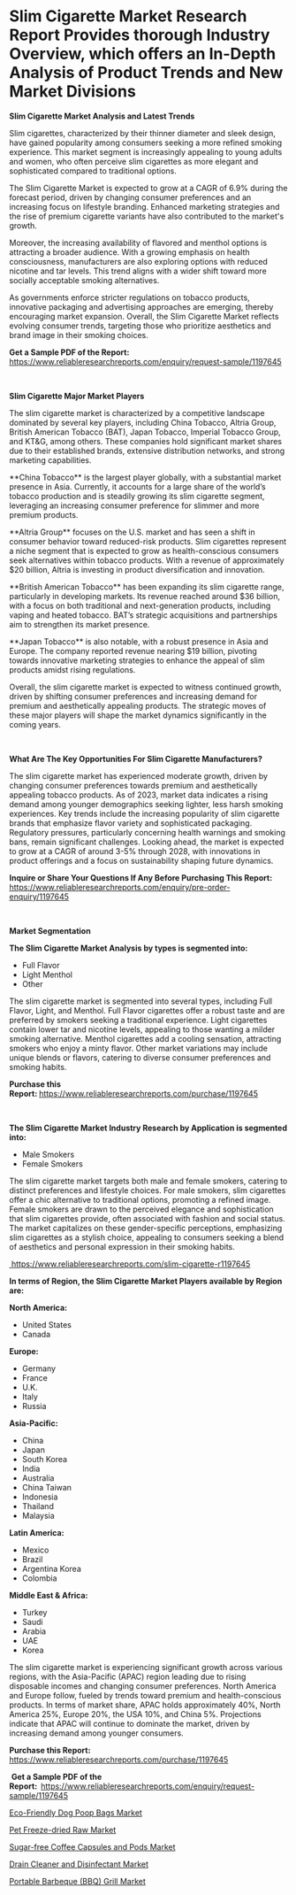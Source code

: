 <p><h1>Slim Cigarette Market Research Report Provides thorough Industry Overview, which offers an In-Depth Analysis of Product Trends and New Market Divisions</h1></p><p><strong>Slim Cigarette Market Analysis and Latest Trends</strong></p>
<p><p>Slim cigarettes, characterized by their thinner diameter and sleek design, have gained popularity among consumers seeking a more refined smoking experience. This market segment is increasingly appealing to young adults and women, who often perceive slim cigarettes as more elegant and sophisticated compared to traditional options. </p><p>The Slim Cigarette Market is expected to grow at a CAGR of 6.9% during the forecast period, driven by changing consumer preferences and an increasing focus on lifestyle branding. Enhanced marketing strategies and the rise of premium cigarette variants have also contributed to the market's growth. </p><p>Moreover, the increasing availability of flavored and menthol options is attracting a broader audience. With a growing emphasis on health consciousness, manufacturers are also exploring options with reduced nicotine and tar levels. This trend aligns with a wider shift toward more socially acceptable smoking alternatives. </p><p>As governments enforce stricter regulations on tobacco products, innovative packaging and advertising approaches are emerging, thereby encouraging market expansion. Overall, the Slim Cigarette Market reflects evolving consumer trends, targeting those who prioritize aesthetics and brand image in their smoking choices.</p></p>
<p><strong>Get a Sample PDF of the Report:&nbsp;</strong> <a href="https://www.reliableresearchreports.com/enquiry/request-sample/1197645?utm_campaign=83&utm_medium=2&utm_source=Github&utm_content=ia&utm_term=05042025&utm_id=slim-cigarette">https://www.reliableresearchreports.com/enquiry/request-sample/1197645</a></p>
<p>&nbsp;</p>
<p><strong>Slim Cigarette Major Market Players</strong></p>
<p><p>The slim cigarette market is characterized by a competitive landscape dominated by several key players, including China Tobacco, Altria Group, British American Tobacco (BAT), Japan Tobacco, Imperial Tobacco Group, and KT&G, among others. These companies hold significant market shares due to their established brands, extensive distribution networks, and strong marketing capabilities.</p><p>**China Tobacco** is the largest player globally, with a substantial market presence in Asia. Currently, it accounts for a large share of the world’s tobacco production and is steadily growing its slim cigarette segment, leveraging an increasing consumer preference for slimmer and more premium products.</p><p>**Altria Group** focuses on the U.S. market and has seen a shift in consumer behavior toward reduced-risk products. Slim cigarettes represent a niche segment that is expected to grow as health-conscious consumers seek alternatives within tobacco products. With a revenue of approximately $20 billion, Altria is investing in product diversification and innovation.</p><p>**British American Tobacco** has been expanding its slim cigarette range, particularly in developing markets. Its revenue reached around $36 billion, with a focus on both traditional and next-generation products, including vaping and heated tobacco. BAT’s strategic acquisitions and partnerships aim to strengthen its market presence.</p><p>**Japan Tobacco** is also notable, with a robust presence in Asia and Europe. The company reported revenue nearing $19 billion, pivoting towards innovative marketing strategies to enhance the appeal of slim products amidst rising regulations.</p><p>Overall, the slim cigarette market is expected to witness continued growth, driven by shifting consumer preferences and increasing demand for premium and aesthetically appealing products. The strategic moves of these major players will shape the market dynamics significantly in the coming years.</p></p>
<p>&nbsp;</p>
<p><strong>What Are The Key Opportunities For Slim Cigarette Manufacturers?</strong></p>
<p><p>The slim cigarette market has experienced moderate growth, driven by changing consumer preferences towards premium and aesthetically appealing tobacco products. As of 2023, market data indicates a rising demand among younger demographics seeking lighter, less harsh smoking experiences. Key trends include the increasing popularity of slim cigarette brands that emphasize flavor variety and sophisticated packaging. Regulatory pressures, particularly concerning health warnings and smoking bans, remain significant challenges. Looking ahead, the market is expected to grow at a CAGR of around 3-5% through 2028, with innovations in product offerings and a focus on sustainability shaping future dynamics.</p></p>
<p><strong>Inquire or Share Your Questions If Any Before Purchasing This Report:</strong> <a href="https://www.reliableresearchreports.com/enquiry/pre-order-enquiry/1197645?utm_campaign=83&utm_medium=2&utm_source=Github&utm_content=ia&utm_term=05042025&utm_id=slim-cigarette">https://www.reliableresearchreports.com/enquiry/pre-order-enquiry/1197645</a></p>
<p>&nbsp;</p>
<p><strong>Market Segmentation</strong></p>
<p><strong>The Slim Cigarette Market Analysis by types is segmented into:</strong></p>
<p><ul><li>Full Flavor</li><li>Light Menthol</li><li>Other</li></ul></p>
<p><p>The slim cigarette market is segmented into several types, including Full Flavor, Light, and Menthol. Full Flavor cigarettes offer a robust taste and are preferred by smokers seeking a traditional experience. Light cigarettes contain lower tar and nicotine levels, appealing to those wanting a milder smoking alternative. Menthol cigarettes add a cooling sensation, attracting smokers who enjoy a minty flavor. Other market variations may include unique blends or flavors, catering to diverse consumer preferences and smoking habits.</p></p>
<p><strong>Purchase this Report:&nbsp;</strong><a href="https://www.reliableresearchreports.com/purchase/1197645?utm_campaign=83&utm_medium=2&utm_source=Github&utm_content=ia&utm_term=05042025&utm_id=slim-cigarette">https://www.reliableresearchreports.com/purchase/1197645</a></p>
<p>&nbsp;</p>
<p><strong>The Slim Cigarette Market Industry Research by Application is segmented into:</strong></p>
<p><ul><li>Male Smokers</li><li>Female Smokers</li></ul></p>
<p><p>The slim cigarette market targets both male and female smokers, catering to distinct preferences and lifestyle choices. For male smokers, slim cigarettes offer a chic alternative to traditional options, promoting a refined image. Female smokers are drawn to the perceived elegance and sophistication that slim cigarettes provide, often associated with fashion and social status. The market capitalizes on these gender-specific perceptions, emphasizing slim cigarettes as a stylish choice, appealing to consumers seeking a blend of aesthetics and personal expression in their smoking habits.</p></p>
<p><a href="https://www.reliableresearchreports.com/slim-cigarette-r1197645?utm_campaign=83&utm_medium=2&utm_source=Github&utm_content=ia&utm_term=05042025&utm_id=slim-cigarette">&nbsp;https://www.reliableresearchreports.com/slim-cigarette-r1197645</a></p>
<p><strong>In terms of Region, the Slim Cigarette Market Players available by Region are:</strong></p>
<p>
    <p> <strong> North America: </strong>
        <ul>
            <li>United States</li>
            <li>Canada</li>
        </ul>
        </p> 
    <p> <strong> Europe: </strong>
        <ul>
            <li>Germany</li>
            <li>France</li>
            <li>U.K.</li>
            <li>Italy</li>
            <li>Russia</li>
        </ul>
        </p> 
    <p> <strong> Asia-Pacific: </strong>
        <ul>
            <li>China</li>
            <li>Japan</li>
            <li>South Korea</li>
            <li>India</li>
            <li>Australia</li>
            <li>China Taiwan</li>
            <li>Indonesia</li>
            <li>Thailand</li>
            <li>Malaysia</li>
        </ul>
        </p> 
    <p> <strong> Latin America: </strong>
        <ul>
            <li>Mexico</li>
            <li>Brazil</li>
            <li>Argentina Korea</li>
            <li>Colombia</li>
        </ul>
        </p> 
    <p> <strong> Middle East & Africa: </strong>
        <ul>
            <li>Turkey</li>
            <li>Saudi</li>
            <li>Arabia</li>
            <li>UAE</li>
            <li>Korea</li>
        </ul>
    </p>
    </p>
<p><p>The slim cigarette market is experiencing significant growth across various regions, with the Asia-Pacific (APAC) region leading due to rising disposable incomes and changing consumer preferences. North America and Europe follow, fueled by trends toward premium and health-conscious products. In terms of market share, APAC holds approximately 40%, North America 25%, Europe 20%, the USA 10%, and China 5%. Projections indicate that APAC will continue to dominate the market, driven by increasing demand among younger consumers.</p></p>
<p><strong>Purchase this Report: </strong><a href="https://www.reliableresearchreports.com/purchase/1197645?utm_campaign=83&utm_medium=2&utm_source=Github&utm_content=ia&utm_term=05042025&utm_id=slim-cigarette">https://www.reliableresearchreports.com/purchase/1197645</a></p>
<p>&nbsp;<strong>Get a Sample PDF of the Report:&nbsp;&nbsp;</strong><a href="https://www.reliableresearchreports.com/enquiry/request-sample/1197645?utm_campaign=83&utm_medium=2&utm_source=Github&utm_content=ia&utm_term=05042025&utm_id=slim-cigarette">https://www.reliableresearchreports.com/enquiry/request-sample/1197645</a></p>
<p><strong></strong></p>
<p><p><a href="https://github.com/mokeleveisel/Market-Research-Report-List-1/blob/main/eco-friendly-dog-poop-bags-market.md?utm_campaign=83&utm_medium=2&utm_source=Github&utm_content=ia&utm_term=05042025&utm_id=slim-cigarette">Eco-Friendly Dog Poop Bags Market</a></p><p><a href="https://github.com/adelanwkadua/Market-Research-Report-List-1/blob/main/pet-freeze-dried-raw-market.md?utm_campaign=83&utm_medium=2&utm_source=Github&utm_content=ia&utm_term=05042025&utm_id=slim-cigarette">Pet Freeze-dried Raw Market</a></p><p><a href="https://github.com/elroddrewspm/Market-Research-Report-List-1/blob/main/sugar-free-coffee-capsules-and-pods-market.md?utm_campaign=83&utm_medium=2&utm_source=Github&utm_content=ia&utm_term=05042025&utm_id=slim-cigarette">Sugar-free Coffee Capsules and Pods Market</a></p><p><a href="https://github.com/helmeludu/Market-Research-Report-List-1/blob/main/drain-cleaner-and-disinfectant-market.md?utm_campaign=83&utm_medium=2&utm_source=Github&utm_content=ia&utm_term=05042025&utm_id=slim-cigarette">Drain Cleaner and Disinfectant Market</a></p><p><a href="https://github.com/baheraennika/Market-Research-Report-List-1/blob/main/portable-barbeque-bbq-grill-market.md?utm_campaign=83&utm_medium=2&utm_source=Github&utm_content=ia&utm_term=05042025&utm_id=slim-cigarette">Portable Barbeque (BBQ) Grill Market</a></p></p>